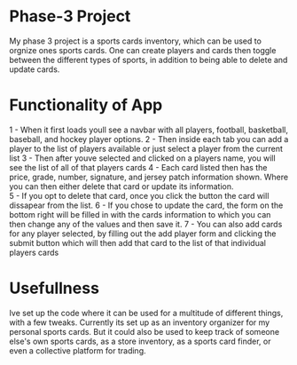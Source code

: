 # Phase-3 Project 
My phase 3 project is a sports cards inventory, which can be used to orgnize ones sports cards. One can create players and cards then toggle between the different types of sports, in addition to being able to delete and update cards. 

# Functionality of App
1 - When it first loads youll see a navbar with all players, football, basketball, baseball, and hockey player options.
2 - Then inside each tab you can add a player to the list of players available or just select a player from the current list 
3 - Then after youve selected and clicked on a players name, you will see the list of all of that players cards
4 - Each card listed then has the price, grade, number, signature, and jersey patch information shown. Where you can then either delete that card or update its information.  
5 - If you opt to delete that card, once you click the button the card will dissapear from the list. 
6 - If you chose to update the card, the form on the bottom right will be filled in with the cards information to which you can then change any of the values and then save it. 
7 -  You can also add cards for any player selected, by filling out the add player form and clicking the submit button which will then add that card to the list of that individual players cards 

# Usefullness 
Ive set up the code where it can be used for a multitude of different things, with a few tweaks.  Currently its set up as an inventory organizer for my personal sports cards. But it could also be used to keep track of someone else's own sports cards, as a store inventory, as a sports card finder, or even a collective platform for trading. 
